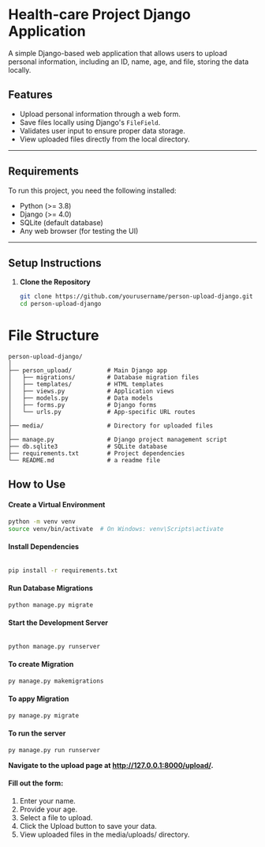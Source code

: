 # **Health-care Project Django Application**

A simple Django-based web application that allows users to upload personal information, including an ID, name, age, and file, storing the data locally.

## **Features**

- Upload personal information through a web form.
- Save files locally using Django's `FileField`.
- Validates user input to ensure proper data storage.
- View uploaded files directly from the local directory.

---

## **Requirements**

To run this project, you need the following installed:

- Python (>= 3.8)
- Django (>= 4.0)
- SQLite (default database)
- Any web browser (for testing the UI)

---

## **Setup Instructions**

1. **Clone the Repository**
   ```bash
   git clone https://github.com/yourusername/person-upload-django.git
   cd person-upload-django
   ```

# **File Structure**

```
person-upload-django/
│
├── person_upload/          # Main Django app
│   ├── migrations/         # Database migration files
│   ├── templates/          # HTML templates
│   ├── views.py            # Application views
│   ├── models.py           # Data models
│   ├── forms.py            # Django forms
│   └── urls.py             # App-specific URL routes
│
├── media/                  # Directory for uploaded files
│
├── manage.py               # Django project management script
├── db.sqlite3              # SQLite database
├── requirements.txt        # Project dependencies
└── README.md               # a readme file
```

## How to Use

#### Create a Virtual Environment

```bash
python -m venv venv
source venv/bin/activate  # On Windows: venv\Scripts\activate
```

#### Install Dependencies

```bash

pip install -r requirements.txt
```

#### Run Database Migrations

```bash
python manage.py migrate
```

#### Start the Development Server

```bash

python manage.py runserver
```

#### To create Migration

```bash
py manage.py makemigrations
```

#### To appy Migration

```bash
py manage.py migrate
```

#### To run the server

```bash
py manage.py run runserver
```

**Navigate to the upload page at http://127.0.0.1:8000/upload/.**

#### Fill out the form:

1. Enter your name.
2. Provide your age.
3. Select a file to upload.
4. Click the Upload button to save your data.
5. View uploaded files in the media/uploads/ directory.
